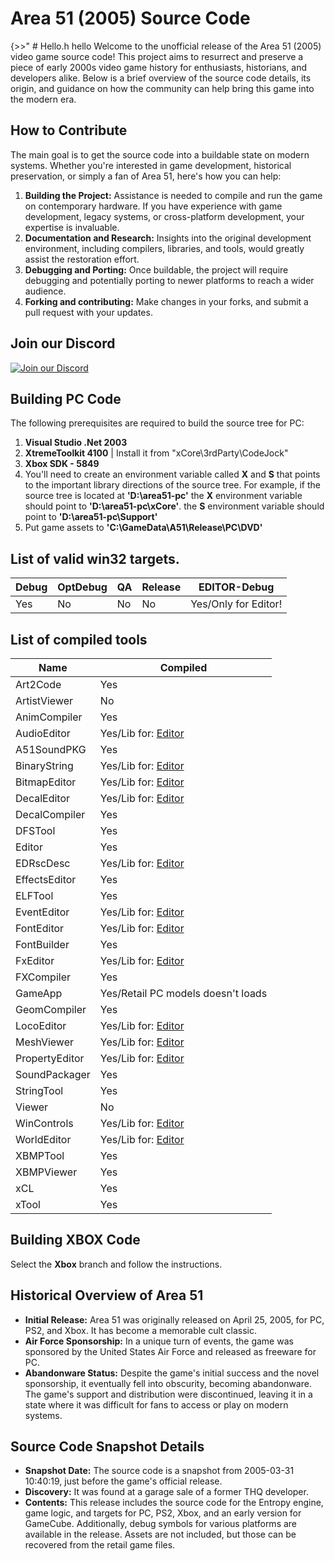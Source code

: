 # Area 51 (2005) Source Code
{>>" # Hello.h hello
Welcome to the unofficial release of the Area 51 (2005) video game source code! This project aims to resurrect and preserve a piece of early 2000s video game history for enthusiasts, historians, and developers alike. Below is a brief overview of the source code details, its origin, and guidance on how the community can help bring this game into the modern era.

## How to Contribute

The main goal is to get the source code into a buildable state on modern systems. Whether you're interested in game development, historical preservation, or simply a fan of Area 51, here's how you can help:

1. **Building the Project:** Assistance is needed to compile and run the game on contemporary hardware. If you have experience with game development, legacy systems, or cross-platform development, your expertise is invaluable.
2. **Documentation and Research:** Insights into the original development environment, including compilers, libraries, and tools, would greatly assist the restoration effort.
3. **Debugging and Porting:** Once buildable, the project will require debugging and potentially porting to newer platforms to reach a wider audience.
4. **Forking and contributing:** Make changes in your forks, and submit a pull request with your updates.

## Join our Discord

[![Join our Discord](https://github.com/gabengaGamer/area51-pc/assets/54669564/bac6c8a8-2d95-4513-8943-c5c26bd09173)](https://discord.gg/7gGhFSjxsq)

## Building PC Code

The following prerequisites are required to build the source tree for PC:

1. **Visual Studio .Net 2003**
2. **XtremeToolkit 4100** | Install it from "xCore\3rdParty\CodeJock"
3. **Xbox SDK - 5849**
4. You'll need to create an environment variable called **X** and **S** that points to the important library directions of the source tree. For example, if the source tree is located at **'D:\area51-pc'** the **X** environment variable should point to **'D:\area51-pc\xCore'**. the **S** environment variable should point to **'D:\area51-pc\Support'**
5. Put game assets to **'C:\GameData\A51\Release\PC\DVD'**

## List of valid win32 targets.
Debug           | OptDebug      | QA            | Release      | EDITOR-Debug  
----------------|---------------|---------------|--------------|-------------
Yes             | No            | No            | No           | Yes/Only for Editor!

## List of compiled tools
Name           | Compiled
---------------| ----------------------
Art2Code       | Yes
ArtistViewer   | No
AnimCompiler   | Yes
AudioEditor    | Yes/Lib for: [Editor](https://github.com/gabengaGamer/area51-pc/releases/tag/Editor-1.0)
A51SoundPKG    | Yes
BinaryString   | Yes/Lib for: [Editor](https://github.com/gabengaGamer/area51-pc/releases/tag/Editor-1.0)
BitmapEditor   | Yes/Lib for: [Editor](https://github.com/gabengaGamer/area51-pc/releases/tag/Editor-1.0)
DecalEditor    | Yes/Lib for: [Editor](https://github.com/gabengaGamer/area51-pc/releases/tag/Editor-1.0)
DecalCompiler  | Yes
DFSTool        | Yes
Editor         | Yes
EDRscDesc      | Yes/Lib for: [Editor](https://github.com/gabengaGamer/area51-pc/releases/tag/Editor-1.0)
EffectsEditor  | Yes
ELFTool        | Yes
EventEditor    | Yes/Lib for: [Editor](https://github.com/gabengaGamer/area51-pc/releases/tag/Editor-1.0)
FontEditor     | Yes/Lib for: [Editor](https://github.com/gabengaGamer/area51-pc/releases/tag/Editor-1.0)
FontBuilder    | Yes
FxEditor       | Yes/Lib for: [Editor](https://github.com/gabengaGamer/area51-pc/releases/tag/Editor-1.0)
FXCompiler     | Yes
GameApp        | Yes/Retail PC models doesn't loads
GeomCompiler   | Yes
LocoEditor     | Yes/Lib for: [Editor](https://github.com/gabengaGamer/area51-pc/releases/tag/Editor-1.0)
MeshViewer     | Yes/Lib for: [Editor](https://github.com/gabengaGamer/area51-pc/releases/tag/Editor-1.0)
PropertyEditor | Yes/Lib for: [Editor](https://github.com/gabengaGamer/area51-pc/releases/tag/Editor-1.0)
SoundPackager  | Yes
StringTool     | Yes
Viewer         | No
WinControls    | Yes/Lib for: [Editor](https://github.com/gabengaGamer/area51-pc/releases/tag/Editor-1.0)
WorldEditor    | Yes/Lib for: [Editor](https://github.com/gabengaGamer/area51-pc/releases/tag/Editor-1.0)
XBMPTool       | Yes
XBMPViewer     | Yes
xCL            | Yes
xTool          | Yes

## Building XBOX Code

Select the **Xbox** branch and follow the instructions.

## Historical Overview of Area 51

- **Initial Release:** Area 51 was originally released on April 25, 2005, for PC, PS2, and Xbox. It has become a memorable cult classic.
- **Air Force Sponsorship:** In a unique turn of events, the game was sponsored by the United States Air Force and released as freeware for PC.
- **Abandonware Status:** Despite the game's initial success and the novel sponsorship, it eventually fell into obscurity, becoming abandonware. The game's support and distribution were discontinued, leaving it in a state where it was difficult for fans to access or play on modern systems.

## Source Code Snapshot Details

- **Snapshot Date:** The source code is a snapshot from 2005-03-31 10:40:19, just before the game's official release.
- **Discovery:** It was found at a garage sale of a former THQ developer.
- **Contents:** This release includes the source code for the Entropy engine, game logic, and targets for PC, PS2, Xbox, and an early version for GameCube. Additionally, debug symbols for various platforms are available in the release. Assets are not included, but those can be recovered from the retail game files.
